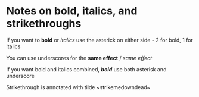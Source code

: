 # Notes on bold, italics, and strikethroughs

If you want to **bold** or *italics* use the asterick on either side - 2 for bold, 1 for italics

You can use underscores for the __same effect__ / _same effect_

If you want bold and italics combined, **_bold_** use both asterisk and underscore

Strikethrough is annotated with tilde ~strikemedowndead~
